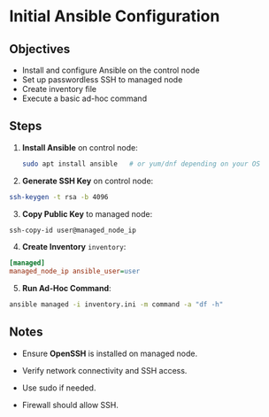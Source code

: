 
# Initial Ansible Configuration

## Objectives

- Install and configure Ansible on the control node
- Set up passwordless SSH to managed node
- Create inventory file
- Execute a basic ad-hoc command

## Steps

1. **Install Ansible** on control node:
   
   ```bash
   sudo apt install ansible   # or yum/dnf depending on your OS
   ```

2. **Generate SSH Key** on control node:

```bash
ssh-keygen -t rsa -b 4096
```

3. **Copy Public Key** to managed node:

```bash
ssh-copy-id user@managed_node_ip
```

4. **Create Inventory** `inventory`:

```ini
[managed] 
managed_node_ip ansible_user=user
```

5. **Run Ad-Hoc Command**:

```bash
ansible managed -i inventory.ini -m command -a "df -h"
```

## Notes

- Ensure **OpenSSH** is installed on managed node.

- Verify network connectivity and SSH access.

- Use sudo if needed.

- Firewall should allow SSH.

